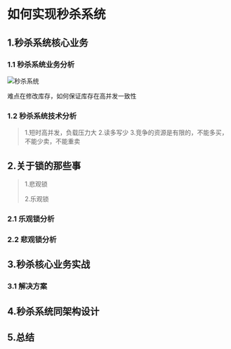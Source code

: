 # 如何实现秒杀系统

## 1.秒杀系统核心业务

### 1.1 秒杀系统业务分析
![秒杀系统](F:\src\gitbook\image\购物流程.png)

难点在修改库存，如何保证库存在高并发一致性

### 1.2 秒杀系统技术分析

> 1.短时高并发，负载压力大
> 2.读多写少
> 3.竞争的资源是有限的，不能多买，不能少卖，不能重卖

## 2.关于锁的那些事

>   1.悲观锁
>
>   2.乐观锁

### 2.1 乐观锁分析

### 2.2 悲观锁分析

## 3.秒杀核心业务实战

### 3.1 解决方案

## 4.秒杀系统同架构设计

## 5.总结
